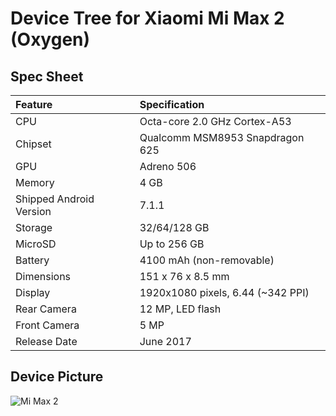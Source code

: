 # Device Tree for Xiaomi Mi Max 2 (Oxygen)

## Spec Sheet

| Feature                 | Specification                     |
| :---------------------- | :-------------------------------- |
| CPU                     | Octa-core 2.0 GHz Cortex-A53      |
| Chipset                 | Qualcomm MSM8953 Snapdragon 625   |
| GPU                     | Adreno 506                        |
| Memory                  | 4 GB                              |
| Shipped Android Version | 7.1.1                             |
| Storage                 | 32/64/128 GB                      |
| MicroSD                 | Up to 256 GB                      |
| Battery                 | 4100 mAh (non-removable)          |
| Dimensions              | 151 x 76 x 8.5 mm                 |
| Display                 | 1920x1080 pixels, 6.44 (~342 PPI) |
| Rear Camera             | 12 MP, LED flash                  |
| Front Camera            | 5 MP                              |
| Release Date            | June 2017                         |

## Device Picture

![Mi Max 2](https://i01.appmifile.com/webfile/globalimg/in/800/max2!720x720!70.jpg "Mi Max 2")


